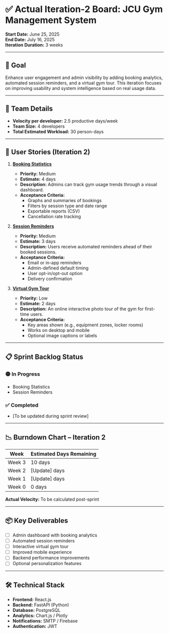 # ✅ Actual Iteration-2 Board: JCU Gym Management System

**Start Date:** June 25, 2025  
**End Date:** July 16, 2025  
**Iteration Duration:** 3 weeks

---

## 🔧 Goal

Enhance user engagement and admin visibility by adding booking analytics, automated session reminders, and a virtual gym tour. This iteration focuses on improving usability and system intelligence based on real usage data.

---

## 👥 Team Details

- **Velocity per developer:** 2.5 productive days/week  
- **Team Size:** 4 developers  
- **Total Estimated Workload:** 30 person-days

---

## 📌 User Stories (Iteration 2)

1. **[Booking Statistics](./user_stories/user_story_05_booking_statistics.md)**  
   - **Priority:** Medium  
   - **Estimate:** 4 days  
   - **Description:** Admins can track gym usage trends through a visual dashboard.  
   - **Acceptance Criteria:**  
     - Graphs and summaries of bookings  
     - Filters by session type and date range  
     - Exportable reports (CSV)  
     - Cancellation rate tracking  

2. **[Session Reminders](./user_stories/user_story_06_session_reminders.md)**  
   - **Priority:** Medium  
   - **Estimate:** 3 days  
   - **Description:** Users receive automated reminders ahead of their booked sessions.  
   - **Acceptance Criteria:**  
     - Email or in-app reminders  
     - Admin-defined default timing  
     - User opt-in/opt-out option  
     - Delivery confirmation  

3. **[Virtual Gym Tour](./user_stories/user_story_07_virtual_tour.md)**  
   - **Priority:** Low  
   - **Estimate:** 2 days  
   - **Description:** An online interactive photo tour of the gym for first-time users.  
   - **Acceptance Criteria:**  
     - Key areas shown (e.g., equipment zones, locker rooms)  
     - Works on desktop and mobile  
     - Optional image captions or labels  

---

## 📋 Sprint Backlog Status

### 🟡 In Progress
- Booking Statistics  
- Session Reminders  

### ✅ Completed
- [To be updated during sprint review]

---

## 📉 Burndown Chart – Iteration 2

| Week     | Estimated Days Remaining |
|----------|--------------------------|
| Week 3   | 10 days                  |
| Week 2   | [Update] days            |
| Week 1   | [Update] days            |
| Week 0   | 0 days                   |

**Actual Velocity:** To be calculated post-sprint

---

## 📦 Key Deliverables

- [ ] Admin dashboard with booking analytics  
- [ ] Automated session reminders  
- [ ] Interactive virtual gym tour  
- [ ] Improved mobile experience  
- [ ] Backend performance improvements  
- [ ] Optional personalization features

---

## 🛠️ Technical Stack

- **Frontend:** React.js  
- **Backend:** FastAPI (Python)  
- **Database:** PostgreSQL  
- **Analytics:** Chart.js / Plotly  
- **Notifications:** SMTP / Firebase  
- **Authentication:** JWT
